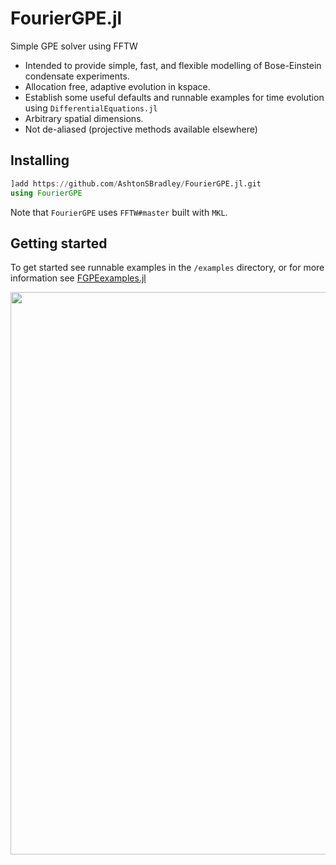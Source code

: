 # FourierGPE.jl
Simple GPE solver using FFTW

- Intended to provide simple, fast, and flexible modelling of Bose-Einstein condensate experiments.
- Allocation free, adaptive evolution in kspace.
- Establish some useful defaults and runnable examples for time evolution using `DifferentialEquations.jl`
- Arbitrary spatial dimensions.
- Not de-aliased (projective methods available elsewhere)

## Installing

```julia
]add https://github.com/AshtonSBradley/FourierGPE.jl.git
using FourierGPE
```
Note that `FourierGPE` uses `FFTW#master` built with `MKL`.

## Getting started
To get started see runnable examples in the `/examples` directory, or for more information see [FGPEexamples.jl](https://github.com/AshtonSBradley/FGPEexamples.jl)

<img src="https://github.com/AshtonSBradley/FGPEexamples.jl/blob/master/media/3dquenchslab.gif" width="900">
